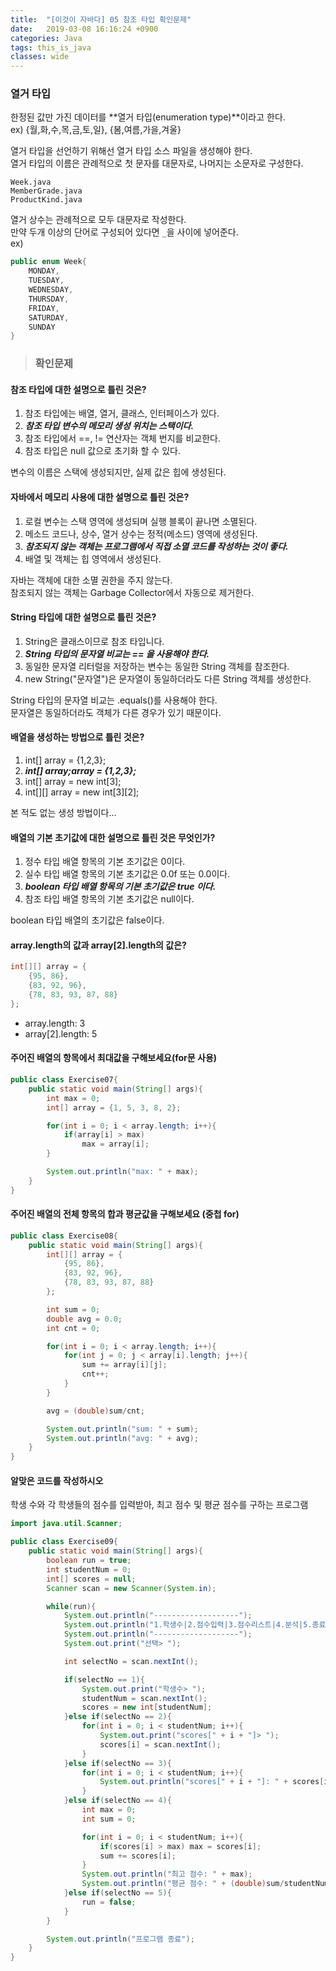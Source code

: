 ```yaml
---
title:  "[이것이 자바다] 05 참조 타입 확인문제"
date:   2019-03-08 16:16:24 +0900
categories: Java
tags: this_is_java
classes: wide
---
```


### 열거 타입

한정된 값만 가진 데이터를 **열거 타입(enumeration type)**이라고 한다.  
ex) {월,화,수,목,금,토,일}, {봄,여름,가을,겨울}  
  
열거 타입을 선언하기 위해선 열거 타입 소스 파일을 생성해야 한다.  
열거 타입의 이름은 관례적으로 첫 문자를 대문자로, 나머지는 소문자로 구성한다.  

```
Week.java
MemberGrade.java
ProductKind.java
```

열거 상수는 관례적으로 모두 대문자로 작성한다.  
만약 두개 이상의 단어로 구성되어 있다면 `_`을 사이에 넣어준다.  
ex)  

```java
public enum Week{
	MONDAY,
	TUESDAY,
	WEDNESDAY,
	THURSDAY,
	FRIDAY,
	SATURDAY,
	SUNDAY
}
```

> ### 확인문제

#### 참조 타입에 대한 설명으로 틀린 것은?

1. 참조 타입에는 배열, 열거, 클래스, 인터페이스가 있다.
2. **_참조 타입 변수의 메모리 생성 위치는 스택이다._**
3. 참조 타입에서 ==, != 연산자는 객체 번지를 비교한다.
4. 참조 타입은 null 값으로 초기화 할 수 있다.

변수의 이름은 스택에 생성되지만, 실제 값은 힙에 생성된다.  

#### 자바에서 메모리 사용에 대한 설명으로 틀린 것은?

1. 로컬 변수는 스택 영역에 생성되며 실행 블록이 끝나면 소멸된다.
2. 메소드 코드나, 상수, 열거 상수는 정적(메소드) 영역에 생성된다.
3. **_참조되지 않는 객체는 프로그램에서 직접 소멸 코드를 작성하는 것이 좋다._**
4. 배열 및 객체는 힙 영역에서 생성된다.

자바는 객체에 대한 소멸 권한을 주지 않는다.  
참조되지 않는 객체는 Garbage Collector에서 자동으로 제거한다.  

#### String 타입에 대한 설명으로 틀린 것은?

1. String은 클래스이므로 참조 타입니다.
2. **_String 타입의 문자열 비교는 == 을 사용해야 한다._**
3. 동일한 문자열 리터럴을 저장하는 변수는 동일한 String 객체를 참조한다.
4. new String("문자열")은 문자열이 동일하더라도 다른 String 객체를 생성한다.

String 타입의 문자열 비교는 .equals()를 사용해야 한다.  
문자열은 동일하더라도 객체가 다른 경우가 있기 때문이다.  

#### 배열을 생성하는 방법으로 틀린 것은?

1. int[] array = {1,2,3};
2. **_int[] array;array = {1,2,3};_**
3. int[] array = new int[3];
4. int[][] array = new int[3][2];

본 적도 없는 생성 방법이다...

#### 배열의 기본 초기값에 대한 설명으로 틀린 것은 무엇인가?

1. 정수 타입 배열 항목의 기본 초기값은 0이다.
2. 실수 타입 배열 항목의 기본 초기값은 0.0f 또는 0.0이다.
3. **_boolean 타입 배열 항목의 기본 초기값은 true 이다._**
4. 참조 타입 배열 항목의 기본 초기값은 null이다.

boolean 타입 배열의 초기값은 false이다.

#### array.length의 값과 array[2].length의 값은?

```java
int[][] array = {
	{95, 86},
	{83, 92, 96},
	{78, 83, 93, 87, 88}
};
```

- array.length: 3
- array[2].length: 5

#### 주어진 배열의 항목에서 최대값을 구해보세요(for문 사용)

```java
public class Exercise07{
	public static void main(String[] args){
		int max = 0;
		int[] array = {1, 5, 3, 8, 2};

		for(int i = 0; i < array.length; i++){
			if(array[i] > max)
				max = array[i];
		}

		System.out.println("max: " + max);
	}
}
```

#### 주어진 배열의 전체 항목의 합과 평균값을 구해보세요 (중첩 for)

```java
public class Exercise08{
	public static void main(String[] args){
		int[][] array = {
			{95, 86},
			{83, 92, 96},
			{78, 83, 93, 87, 88}
		};

		int sum = 0;
		double avg = 0.0;
		int cnt = 0;

		for(int i = 0; i < array.length; i++){
			for(int j = 0; j < array[i].length; j++){
				sum += array[i][j];
				cnt++;
			}
		}

		avg = (double)sum/cnt;

		System.out.println("sum: " + sum);
		System.out.println("avg: " + avg);
	}
}
```

#### 알맞은 코드를 작성하시오

학생 수와 각 학생들의 점수를 입력받아, 최고 점수 및 평균 점수를 구하는 프로그램

```java
import java.util.Scanner;

public class Exercise09{
	public static void main(String[] args){
		boolean run = true;
		int studentNum = 0;
		int[] scores = null;
		Scanner scan = new Scanner(System.in);

		while(run){
			System.out.println("-------------------");
			System.out.println("1.학생수|2.점수입력|3.점수리스트|4.분석|5.종료");
			System.out.println("-------------------");
			System.out.print("선택> ");

			int selectNo = scan.nextInt();

			if(selectNo == 1){
				System.out.print("학생수> ");
				studentNum = scan.nextInt();
				scores = new int[studentNum];
			}else if(selectNo == 2){
				for(int i = 0; i < studentNum; i++){
					System.out.print("scores[" + i + "]> ");
					scores[i] = scan.nextInt();
				}
			}else if(selectNo == 3){
				for(int i = 0; i < studentNum; i++){
					System.out.println("scores[" + i + "]: " + scores[i]);
				}
			}else if(selectNo == 4){
				int max = 0;
				int sum = 0;

				for(int i = 0; i < studentNum; i++){
					if(scores[i] > max) max = scores[i];
					sum += scores[i];
				}
				System.out.println("최고 점수: " + max);
				System.out.println("평균 점수: " + (double)sum/studentNum);
			}else if(selectNo == 5){
				run = false;
			}
		}

		System.out.println("프로그램 종료");
	}
}
```
